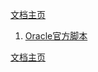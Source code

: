 <link href="../zoe_docs.css" rel="stylesheet" type="text/css" />

[文档主页](../index.html)

1.	[Oracle官方脚本](oracle_support.html)

[文档主页](../index.html)
